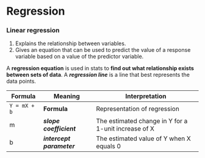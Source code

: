 # Regression

### Linear regression
1. Explains the relationship between variables.
2. Gives an equation that can be used to predict the value of a response variable based on a value of the predictor variable.

A **regression equation** is used in stats to __find out what relationship exists between sets of data__.
A ***regression line*** is a line that best represents the data points.

|Formula|Meaning|Interpretation|
|-------|-------|--------------|
|```Y = mX + b```|**Formula**|Representation of regression|
|m|***slope coefficient***|The estimated change in Y for a 1-unit increase of X|
|b|***intercept parameter***|The estimated value of Y when X equals 0|

